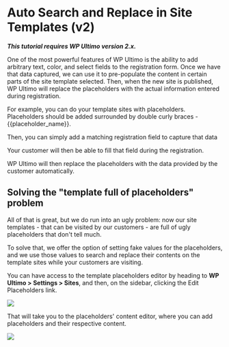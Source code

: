 # Auto Search and Replace in Site Templates (v2)

_**This tutorial requires WP UItimo version 2.x.**_

One of the most powerful features of WP Ultimo is the ability to add arbitrary text, color, and select fields to the registration form. Once we have that data captured, we can use it to pre-populate the content in certain parts of the site template selected. Then, when the new site is published, WP Ultimo will replace the placeholders with the actual information entered during registration.

For example, you can do your template sites with placeholders. Placeholders should be added surrounded by double curly braces - {{placeholder_name}}.

Then, you can simply add a matching registration field to capture that data

Your customer will then be able to fill that field during the registration.

WP Ultimo will then replace the placeholders with the data provided by the customer automatically.

## **Solving the "template full of placeholders" problem**

All of that is great, but we do run into an ugly problem: now our site templates - that can be visited by our customers - are full of ugly placeholders that don't tell much.

To solve that, we offer the option of setting fake values for the placeholders, and we use those values to search and replace their contents on the template sites while your customers are visiting.

You can have access to the template placeholders editor by heading to **WP Ultimo > Settings > Sites**, and then, on the sidebar, clicking the Edit Placeholders link.

![](https://wp-ultimo-space.fra1.cdn.digitaloceanspaces.com/hs-file-aFtnOrska9.png)

That will take you to the placeholders' content editor, where you can add placeholders and their respective content.

![](https://wp-ultimo-space.fra1.cdn.digitaloceanspaces.com/hs-file-OeMzuyauOW.png)
